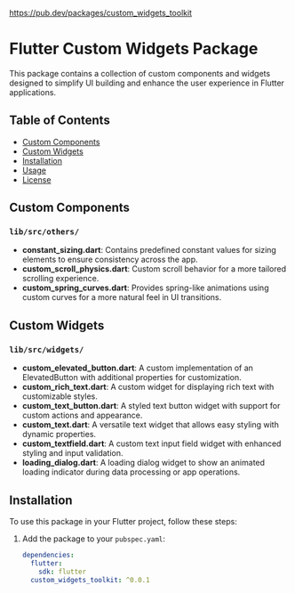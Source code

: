 https://pub.dev/packages/custom_widgets_toolkit

# Flutter Custom Widgets Package

This package contains a collection of custom components and widgets designed to simplify UI building and enhance the user experience in Flutter applications.

## Table of Contents
- [Custom Components](#custom-components)
- [Custom Widgets](#custom-widgets)
- [Installation](#installation)
- [Usage](#usage)
- [License](#license)

## Custom Components

### `lib/src/others/`
- **constant_sizing.dart**: Contains predefined constant values for sizing elements to ensure consistency across the app.
- **custom_scroll_physics.dart**: Custom scroll behavior for a more tailored scrolling experience.
- **custom_spring_curves.dart**: Provides spring-like animations using custom curves for a more natural feel in UI transitions.

## Custom Widgets

### `lib/src/widgets/`
- **custom_elevated_button.dart**: A custom implementation of an ElevatedButton with additional properties for customization.
- **custom_rich_text.dart**: A custom widget for displaying rich text with customizable styles.
- **custom_text_button.dart**: A styled text button widget with support for custom actions and appearance.
- **custom_text.dart**: A versatile text widget that allows easy styling with dynamic properties.
- **custom_textfield.dart**: A custom text input field widget with enhanced styling and input validation.
- **loading_dialog.dart**: A loading dialog widget to show an animated loading indicator during data processing or app operations.

## Installation

To use this package in your Flutter project, follow these steps:

1. Add the package to your `pubspec.yaml`:
   ```yaml
   dependencies:
     flutter:
       sdk: flutter
     custom_widgets_toolkit: ^0.0.1
